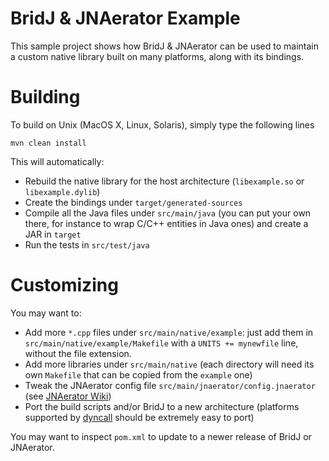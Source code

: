 # BridJ &amp; JNAerator Example

This sample project shows how BridJ &amp; JNAerator can be used to maintain a custom native library built on many platforms, along with its bindings.

# Building

To build on Unix (MacOS X, Linux, Solaris), simply type the following lines
```
mvn clean install
```

This will automatically:
* Rebuild the native library for the host architecture (`libexample.so` or `libexample.dylib`)
* Create the bindings under `target/generated-sources`
* Compile all the Java files under `src/main/java` (you can put your own there, for instance to wrap C/C++ entities in Java ones) and create a JAR in `target`
* Run the tests in `src/test/java`

# Customizing

You may want to:
* Add more `*.cpp` files under `src/main/native/example`: just add them in `src/main/native/example/Makefile` with a `UNITS += mynewfile` line, without the file extension.
* Add more libraries under `src/main/native` (each directory will need its own `Makefile` that can be copied from the `example` one)
* Tweak the JNAerator config file `src/main/jnaerator/config.jnaerator` (see [JNAerator Wiki](https://code.google.com/p/jnaerator/wiki/CommandLineOptionsAndEnvironmentVariables))
* Port the build scripts and/or BridJ to a new architecture (platforms supported by [dyncall](http://dyncall.org/) should be extremely easy to port)

You may want to inspect `pom.xml` to update to a newer release of BridJ or JNAerator.
